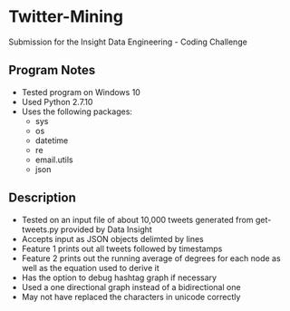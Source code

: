 # Twitter-Mining
Submission for the Insight Data Engineering - Coding Challenge

## Program Notes
* Tested program on Windows 10
* Used Python 2.7.10
* Uses the following packages:
  *  sys
  *  os
  *  datetime
  *  re
  *  email.utils
  *  json

## Description
* Tested on an input file of about 10,000 tweets generated from get-tweets.py provided by Data Insight
* Accepts input as JSON objects delimted by lines
* Feature 1 prints out all tweets followed by timestamps
* Feature 2 prints out the running average of degrees for each node as well as the equation used to derive it
* Has the option to debug hashtag graph if necessary
* Used a one directional graph instead of a bidirectional one
* May not have replaced the characters in unicode correctly

